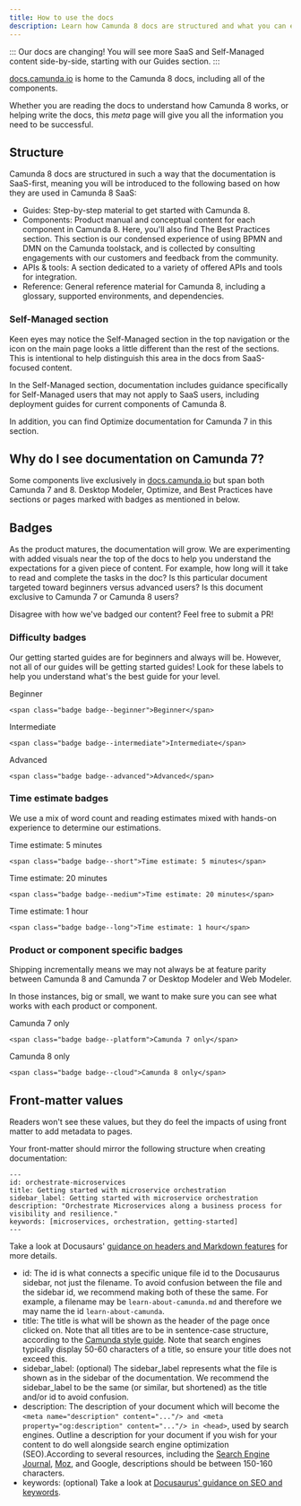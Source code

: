 ```yaml
---
title: How to use the docs
description: Learn how Camunda 8 docs are structured and what you can expect when using the docs
---
```


:::
Our docs are changing! You will see more SaaS and Self-Managed content side-by-side, starting with our Guides section.
:::

[docs.camunda.io](https://docs.camunda.io) is home to the Camunda 8 docs, including all of the components.

Whether you are reading the docs to understand how Camunda 8 works, or helping write the docs, this _meta_ page will give you all the information you need to be successful.

## Structure

Camunda 8 docs are structured in such a way that the documentation is SaaS-first, meaning you will be introduced to the following based on how they are used in Camunda 8 SaaS:

- Guides: Step-by-step material to get started with Camunda 8.
- Components: Product manual and conceptual content for each component in Camunda 8. Here, you'll also find The Best Practices section. This section is our condensed experience of using BPMN and DMN on the Camunda toolstack, and is collected by consulting engagements with our customers and feedback from the community.
- APIs & tools: A section dedicated to a variety of offered APIs and tools for integration.
- Reference: General reference material for Camunda 8, including a glossary, supported environments, and dependencies.

### Self-Managed section

Keen eyes may notice the Self-Managed section in the top navigation or the icon on the main page looks a little different than the rest of the sections. This is intentional to help distinguish this area in the docs from SaaS-focused content.

In the Self-Managed section, documentation includes guidance specifically for Self-Managed users that may not apply to SaaS users, including deployment guides for current components of Camunda 8.

In addition, you can find Optimize documentation for Camunda 7 in this section.

## Why do I see documentation on Camunda 7?

Some components live exclusively in [docs.camunda.io](https://docs.camunda.io) but span both Camunda 7 and 8. Desktop Modeler, Optimize, and Best Practices have sections or pages marked with badges as mentioned in below.

## Badges

As the product matures, the documentation will grow. We are experimenting with added visuals near the top of the docs to help you understand the expectations for a given piece of content. For example, how long will it take to read and complete the tasks in the doc? Is this particular document targeted toward beginners versus advanced users? Is this document exclusive to Camunda 7 or Camunda 8 users?

Disagree with how we've badged our content? Feel free to submit a PR!

### Difficulty badges

Our getting started guides are for beginners and always will be. However, not all of our guides will be getting started guides! Look for these labels to help you understand what's the best guide for your level.

<span class="badge badge--beginner">Beginner</span>

`<span class="badge badge--beginner">Beginner</span>`

<span class="badge badge--intermediate">Intermediate</span>

`<span class="badge badge--intermediate">Intermediate</span>`

<span class="badge badge--advanced">Advanced</span>

`<span class="badge badge--advanced">Advanced</span>`

### Time estimate badges

We use a mix of word count and reading estimates mixed with hands-on experience to determine our estimations.

<span class="badge badge--short">Time estimate: 5 minutes</span>

`<span class="badge badge--short">Time estimate: 5 minutes</span>`

<span class="badge badge--medium">Time estimate: 20 minutes</span>

`<span class="badge badge--medium">Time estimate: 20 minutes</span>`

<span class="badge badge--long">Time estimate: 1 hour</span>

`<span class="badge badge--long">Time estimate: 1 hour</span>`

### Product or component specific badges

Shipping incrementally means we may not always be at feature parity between Camunda 8 and Camunda 7 or Desktop Modeler and Web Modeler.

In those instances, big or small, we want to make sure you can see what works with each product or component.

<span class="badge badge--platform">Camunda 7 only</span>

`<span class="badge badge--platform">Camunda 7 only</span>`

<span class="badge badge--cloud">Camunda 8 only</span>

`<span class="badge badge--cloud">Camunda 8 only</span>`

## Front-matter values

Readers won't see these values, but they do feel the impacts of using front matter to add metadata to pages.

Your front-matter should mirror the following structure when creating documentation:

```
---
id: orchestrate-microservices
title: Getting started with microservice orchestration
sidebar_label: Getting started with microservice orchestration
description: "Orchestrate Microservices along a business process for visibility and resilience."
keywords: [microservices, orchestration, getting-started]
---
```

Take a look at Docusaurs' [guidance on headers and Markdown features](https://docusaurus.io/docs/api/plugins/@docusaurus/plugin-content-docs#markdown-front-matter) for more details.

- id: The id is what connects a specific unique file id to the Docusaurus sidebar, not just the filename. To avoid confusion between the file and the sidebar id, we recommend making both of these the same. For example, a filename may be `learn-about-camunda.md` and therefore we may name the id `learn-about-camunda`.
- title: The title is what will be shown as the header of the page once clicked on. Note that all titles are to be in sentence-case structure, according to the [Camunda style guide](https://camunda.com/brand/writing-style-guide/). Note that search engines typically display 50-60 characters of a title, so ensure your title does not exceed this.
- sidebar_label: (optional) The sidebar_label represents what the file is shown as in the sidebar of the documentation. We recommend the sidebar_label to be the same (or similar, but shortened) as the title and/or id to avoid confusion.
- description: The description of your document which will become the `<meta name="description" content="..."/> and <meta property="og:description" content="..."/> in <head>`, used by search engines. Outline a description for your document if you wish for your content to do well alongside search engine optimization (SEO).According to several resources, including the [Search Engine Journal](https://www.searchenginejournal.com/on-page-seo/optimize-meta-description/), [Moz](https://moz.com/learn/seo/meta-description), and Google, descriptions should be between 150-160 characters.
- keywords: (optional) Take a look at [Docusaurus' guidance on SEO and keywords](https://docusaurus.io/docs/next/seo).
